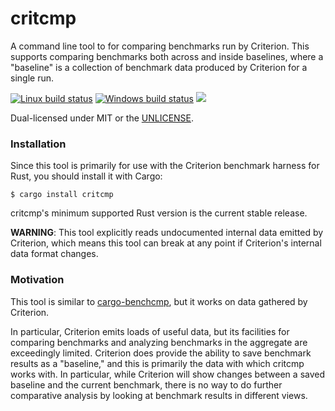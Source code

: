 critcmp
=======
A command line tool to for comparing benchmarks run by Criterion. This supports
comparing benchmarks both across and inside baselines, where a "baseline" is
a collection of benchmark data produced by Criterion for a single run.

[![Linux build status](https://api.travis-ci.org/BurntSushi/critcmp.svg)](https://travis-ci.org/BurntSushi/critcmp)
[![Windows build status](https://ci.appveyor.com/api/projects/status/github/BurntSushi/critcmp?svg=true)](https://ci.appveyor.com/project/BurntSushi/critcmp)
[![](http://meritbadge.herokuapp.com/critcmp)](https://crates.io/crates/critcmp)

Dual-licensed under MIT or the [UNLICENSE](http://unlicense.org).


### Installation

Since this tool is primarily for use with the Criterion benchmark harness for
Rust, you should install it with Cargo:

```
$ cargo install critcmp
```

critcmp's minimum supported Rust version is the current stable release.

**WARNING**: This tool explicitly reads undocumented internal data emitted by
Criterion, which means this tool can break at any point if Criterion's internal
data format changes.


### Motivation

This tool is similar to
[cargo-benchcmp](https://github.com/BurntSushi/cargo-benchcmp),
but it works on data gathered by Criterion.

In particular, Criterion emits loads of useful data, but its facilities for
comparing benchmarks and analyzing benchmarks in the aggregate are exceedingly
limited. Criterion does provide the ability to save benchmark results as a
"baseline," and this is primarily the data with which critcmp works with. In
particular, while Criterion will show changes between a saved baseline and the
current benchmark, there is no way to do further comparative analysis by
looking at benchmark results in different views.
